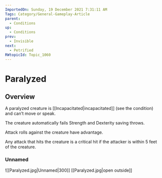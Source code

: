 ```yaml
---
ImportedOn: Sunday, 19 December 2021 7:31:11 AM
Tags: Category/General-Gameplay-Article
parent:
  - Conditions
up:
  - Conditions
prev:
  - Invisible
next:
  - Petrified
RWtopicId: Topic_1060
---
```

# Paralyzed
## Overview
A paralyzed creature is [[Incapacitated|incapacitated]] (see the condition) and can’t move or speak.

The creature automatically fails Strength and Dexterity saving throws.

Attack rolls against the creature have advantage.

Any attack that hits the creature is a critical hit if the attacker is within 5 feet of the creature.

### Unnamed
![[Paralyzed.jpg|Unnamed|300]]
[[Paralyzed.jpg|open outside]]